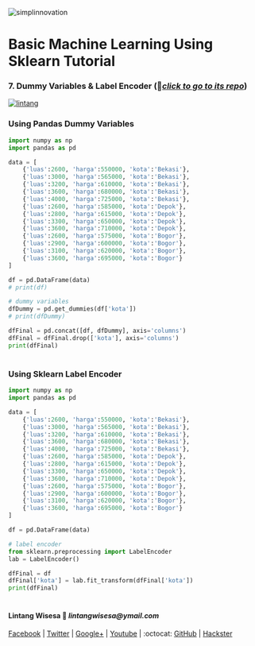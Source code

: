 ![simplinnovation](https://4.bp.blogspot.com/-f7YxPyqHAzY/WJ6VnkvE0SI/AAAAAAAADTQ/0tDQPTrVrtMAFT-q-1-3ktUQT5Il9FGdQCLcB/s350/simpLINnovation1a.png)

# Basic Machine Learning Using Sklearn Tutorial

### __7. Dummy Variables & Label Encoder__ (📂[_click to go to its repo_](https://github.com/LintangWisesa/Sklearn_Tutorial_Youtube/tree/master/7%20Dummy%20Var%20%26%20Label%20Encoder))

[![lintang](https://img.youtube.com/vi/PcQUMaYUnVY/0.jpg)](https://www.youtube.com/watch?v=PcQUMaYUnVY)

### Using Pandas Dummy Variables

```python
import numpy as np
import pandas as pd

data = [
    {'luas':2600, 'harga':550000, 'kota':'Bekasi'},
    {'luas':3000, 'harga':565000, 'kota':'Bekasi'},
    {'luas':3200, 'harga':610000, 'kota':'Bekasi'},
    {'luas':3600, 'harga':680000, 'kota':'Bekasi'},
    {'luas':4000, 'harga':725000, 'kota':'Bekasi'},
    {'luas':2600, 'harga':585000, 'kota':'Depok'},
    {'luas':2800, 'harga':615000, 'kota':'Depok'},
    {'luas':3300, 'harga':650000, 'kota':'Depok'},
    {'luas':3600, 'harga':710000, 'kota':'Depok'},
    {'luas':2600, 'harga':575000, 'kota':'Bogor'},
    {'luas':2900, 'harga':600000, 'kota':'Bogor'},
    {'luas':3100, 'harga':620000, 'kota':'Bogor'},
    {'luas':3600, 'harga':695000, 'kota':'Bogor'}
]

df = pd.DataFrame(data)
# print(df)

# dummy variables
dfDummy = pd.get_dummies(df['kota'])
# print(dfDummy)

dfFinal = pd.concat([df, dfDummy], axis='columns')
dfFinal = dfFinal.drop(['kota'], axis='columns')
print(dfFinal)
```

#

### Using Sklearn Label Encoder

```python
import numpy as np
import pandas as pd

data = [
    {'luas':2600, 'harga':550000, 'kota':'Bekasi'},
    {'luas':3000, 'harga':565000, 'kota':'Bekasi'},
    {'luas':3200, 'harga':610000, 'kota':'Bekasi'},
    {'luas':3600, 'harga':680000, 'kota':'Bekasi'},
    {'luas':4000, 'harga':725000, 'kota':'Bekasi'},
    {'luas':2600, 'harga':585000, 'kota':'Depok'},
    {'luas':2800, 'harga':615000, 'kota':'Depok'},
    {'luas':3300, 'harga':650000, 'kota':'Depok'},
    {'luas':3600, 'harga':710000, 'kota':'Depok'},
    {'luas':2600, 'harga':575000, 'kota':'Bogor'},
    {'luas':2900, 'harga':600000, 'kota':'Bogor'},
    {'luas':3100, 'harga':620000, 'kota':'Bogor'},
    {'luas':3600, 'harga':695000, 'kota':'Bogor'}
]

df = pd.DataFrame(data)

# label encoder
from sklearn.preprocessing import LabelEncoder
lab = LabelEncoder()

dfFinal = df
dfFinal['kota'] = lab.fit_transform(dfFinal['kota'])
print(dfFinal)
```

#

#### Lintang Wisesa :love_letter: _lintangwisesa@ymail.com_

[Facebook](https://www.facebook.com/lintangbagus) | 
[Twitter](https://twitter.com/Lintang_Wisesa) |
[Google+](https://plus.google.com/u/0/+LintangWisesa1) |
[Youtube](https://www.youtube.com/user/lintangbagus) | 
:octocat: [GitHub](https://github.com/LintangWisesa) |
[Hackster](https://www.hackster.io/lintangwisesa)